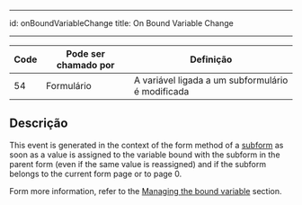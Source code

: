 - - -
id: onBoundVariableChange title: On Bound Variable Change
- - -

| Code | Pode ser chamado por | Definição                                         |
| ---- | -------------------- | ------------------------------------------------- |
| 54   | Formulário           | A variável ligada a um subformulário é modificada |


## Descrição

This event is generated in the context of the form method of a [subform](FormObjects/subform_overview.md) as soon as a value is assigned to the variable bound with the subform in the parent form (even if the same value is reassigned) and if the subform belongs to the current form page or to page 0.

Form more information, refer to the [Managing the bound variable](FormObjects/subform_overview.md#managing-the-bound-variable) section.